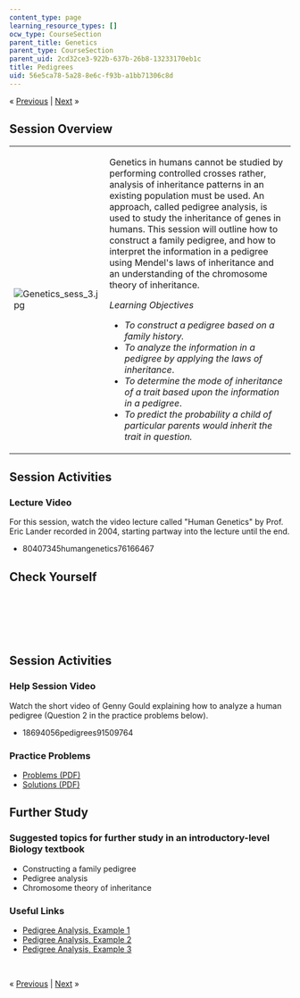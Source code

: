 ```yaml
---
content_type: page
learning_resource_types: []
ocw_type: CourseSection
parent_title: Genetics
parent_type: CourseSection
parent_uid: 2cd32ce3-922b-637b-26b8-13233170eb1c
title: Pedigrees
uid: 56e5ca78-5a28-8e6c-f93b-a1bb71306c8d
---
```

<p class="sc_nav">&laquo; <a class="sc_prev" href="./resolveuid/06e0b88b67159f8b06c3dbe3474bcaed">Previous</a> | <a class="sc_next" href="./resolveuid/4239d3cbc2e66fa797507ed884c8c657">Next</a> &raquo;</p> <h2 class="subhead">Session Overview</h2> <table class="sc_overview">     <tbody>         <tr>             <td><img src="./resolveuid/c6bb85353664a0a1398ff83465a669c4" alt="Genetics_sess_3.jpg" /></td>             <td><p>Genetics in humans cannot be studied by performing controlled crosses rather, analysis of inheritance patterns in an existing population must be used. An approach, called pedigree analysis, is used to study the inheritance of genes in humans. This session will outline how to construct a family pedigree, and how to interpret the information in a pedigree using Mendel's laws of inheritance and an understanding of the chromosome theory of inheritance.</p>             <p><em>Learning Objectives</em></p>             <ul class="arrow">                 <li><em>To construct a pedigree based on a family history.</em></li>                 <li><em>To analyze the information in a pedigree by applying the laws of inheritance</em>.</li>                 <li><em>To determine the mode of inheritance of a trait based upon the information in a pedigree</em>.</li>                 <li><em>To predict the probability a child of particular parents would inherit the trait in question.</em></li>             </ul></td>         </tr>     </tbody> </table> <h2 class="subhead">Session Activities</h2> <h3 class="subsubhead">Lecture Video</h3> <p>For this session, watch the video lecture called &quot;Human Genetics&quot; by Prof. Eric Lander recorded in 2004, starting partway into the lecture until the end.</p> <ul class="arrow">     <li>80407345humangenetics76166467</li> </ul> <h2 class="subhead">Check Yourself</h2> <p>&nbsp;</p> <div id="quizArea">&nbsp;</div> <script type="text/javascript" src="/scripts/jquery-1.3.2.min.js"></script> <script type="text/javascript" src="/scripts/jQuizMe-uncompressed.js"></script> <script type="text/javascript">
// There was an extra comma at the end of multiList array.
$( function($){
	var quizMulti = {
    multiList: [
	{
        ques: 'The following pedigree represents the inheritance pattern of a specific genetic trait in humans. Assume the trait is common in the population.<br /><br /><img width="112" height="114" alt="gensession3_quizzes.gif" src="./resolveuid/2550e3b6eb2d7737c03c6626fa4c3352" /><br /><br />This disorder could be inherited in which of the following ways?',
        ans: "as both an Autosomal Recessive trait  and an X-linked recessive trait",
        ansSel: ["as an Autosomal Dominant trait", "as an Autosomal Recessive trait", "as an X-linked Dominant trait", "as an X-linked recessive trait", "as both an Autosomal Dominant trait and an X-linked Dominant trait"],
        ansInfo: ""
    }]
	};
	var options = {
		allRandom: false,
		Random: false,
		help: "",
		showHTML: false,
		animationType: 0,
		showWrongAns: true,
		title: "Concept test 1",	 
};
$("#quizArea").jQuizMe(quizMulti, options);
});
</script> <p>&nbsp;</p> <h2 class="subhead">Session Activities</h2> <h3 class="subsubhead">Help Session Video</h3> <p>Watch the short video of Genny Gould explaining how to analyze a human pedigree (Question 2 in the practice problems below).</p> <ul class="arrow">     <li>18694056pedigrees91509764</li> </ul> <h3 class="subsubhead">Practice Problems</h3> <ul class="arrow">     <li><a href="./resolveuid/aab2c35a40d37356fdadc9b9e5e23861">Problems (PDF)</a></li>     <li><a href="./resolveuid/fc9adae0d860c52cde83e97909f3951a">Solutions (PDF)</a></li> </ul> <h2 class="subhead">Further Study</h2> <h3 class="subsubhead">Suggested topics for further study in an introductory-level Biology textbook</h3> <ul class="arrow">     <li>Constructing a family pedigree</li>     <li>Pedigree analysis</li>     <li>Chromosome theory of inheritance</li> </ul> <h3 class="subsubhead">Useful Links</h3> <ul class="arrow">     <li><a href="http://www.youtube.com/watch?v=HbIHjsn5cHo&amp;feature=mfu_in_order&amp;list=UL">Pedigree Analysis, Example 1</a></li>     <li><a href="http://www.youtube.com/watch?v=ej2hFc8u_zQ&amp;feature=mfu_in_order&amp;list=UL">Pedigree Analysis, Example 2</a></li>     <li><a href="http://www.youtube.com/watch?v=UU3Ou0c9u0U&amp;feature=mfu_in_order&amp;list=UL">Pedigree Analysis, Example 3</a></li> </ul> <p>&nbsp;</p> <p class="sc_nav_bottom">&laquo; <a class="sc_prev" href="./resolveuid/06e0b88b67159f8b06c3dbe3474bcaed">Previous</a> | <a class="sc_next" href="./resolveuid/4239d3cbc2e66fa797507ed884c8c657">Next</a> &raquo;</p>